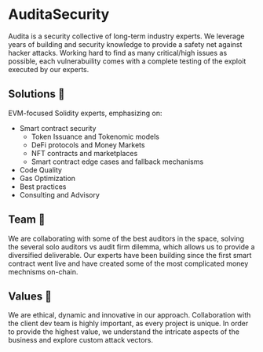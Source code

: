 # AuditaSecurity 
Audita is a security collective of long-term industry experts. We leverage years of building and security knowledge to provide a safety net against hacker attacks. 
Working hard to find as many critical/high issues as possible, each vulnerabuility comes with a complete testing of the exploit executed by our experts. 

## Solutions 🔎
EVM-focused Solidity experts, emphasizing on: 
- Smart contract security
  - Token Issuance and Tokenomic models
  - DeFi protocols and Money Markets
  - NFT contracts and marketplaces
  - Smart contract edge cases and fallback mechanisms
- Code Quality
- Gas Optimization
- Best practices
- Consulting and Advisory

## Team 🤝
We are collaborating with some of the best auditors in the space, solving the several solo auditors vs audit firm dilemma, which allows us to provide a diversified deliverable. Our experts have been building since the first smart contract went live and have created some of the most complicated money mechnisms on-chain. 

## Values 🌟
We are ethical, dynamic and innovative in our approach. Collaboration with the client dev team is highly important, as every project is unique. In order to provide the highest value, we understand the intricate aspects of the business and explore custom attack vectors.
